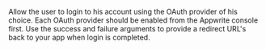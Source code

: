 Allow the user to login to his account using the OAuth provider of his choice. Each OAuth provider should be enabled from the Appwrite console first. Use the success and failure arguments to provide a redirect URL's back to your app when login is completed.
